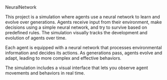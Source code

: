 NeuralNetwork

This project is a simulation where agents use a neural network to learn and evolve over generations. Agents receive input from their environment, make decisions using a simple neural network, and try to survive based on predefined rules. The simulation visually tracks the development and evolution of agents over time.

Each agent is equipped with a neural network that processes environmental information and decides its actions. As generations pass, agents evolve and adapt, leading to more complex and effective behaviors.

The simulation includes a visual interface that lets you observe agent movements and behaviors in real time.
